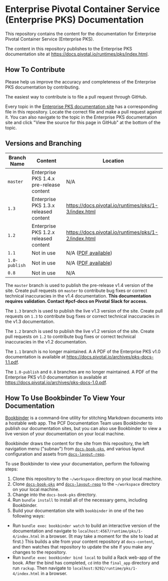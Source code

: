 # Enterprise Pivotal Container Service (Enterprise PKS) Documentation

This repository contains the content for the documentation for Enterprise Pivotal Container Service (Enterprise PKS).

The content in this repository publishes to the Enterprise PKS documentation site at https://docs.pivotal.io/runtimes/pks/index.html.

## How To Contribute

Please help us improve the accuracy and completeness of the Enterprise PKS documentation by contributing.

The easiest way to contribute is to file a pull request through GitHub.

Every topic in the [Enterprise PKS documentation site](https://docs-pks.cfapps.io) has a corresponding file in this repository. Locate the correct file and make a pull request against it. You can also navigate to the topic in the Enterprise PKS documentation site and click "View the source for this page in GitHub" at the bottom of the topic.

## Versions and Branching

| **Branch Name** | **Content** | **Location** |
|-----------------|-------------|--------------|
| `master` | Enterprise PKS 1.4.x pre-release content | N/A |
| `1.3` | Enterprise PKS 1.3.x released content | https://docs.pivotal.io/runtimes/pks/1-3/index.html |
| `1.2` | Enterprise PKS 1.2.x released content | https://docs.pivotal.io/runtimes/pks/1-2/index.html |
| `1.1` | Not in use | N/A ([PDF available](https://docs.pivotal.io/archives/pks-1-1.pdf)) |
| `1.0-publish` | Not in use | N/A ([PDF available](https://docs.pivotal.io/archives/pks-docs-1.0.pdf)) |
| `0.8` | Not in use | N/A |

The `master` branch is used to publish the pre-release v1.4 version of the site. Create pull requests on `master` to contribute bug fixes or correct technical inaccuracies in the v1.4 documentation.
**This documentation requires validation. Contact #pcf-docs on Pivotal Slack for access.**

The `1.3` branch is used to publish the live v1.3 version of the site. Create pull requests on `1.3` to contribute bug fixes or correct technical inaccuracies in the v1.3 documentation.

The `1.2` branch is used to publish the live v1.2 version of the site. Create pull requests on `1.2` to contribute bug fixes or correct technical inaccuracies in the v1.2 documentation.

The `1.1` branch is no longer maintained. A A PDF of the Enterprise PKS v1.0 documentation is available at https://docs.pivotal.io/archives/pks-docs-1.1.pdf.

The `1.0-publish` and `0.8` branches are no longer maintained. A PDF of the Enterprise PKS v1.0 documentation is available at https://docs.pivotal.io/archives/pks-docs-1.0.pdf.

## How To Use Bookbinder To View Your Documentation

[Bookbinder](https://github.com/pivotal-cf/bookbinder/blob/master/README.md) is a command-line utility for stitching Markdown documents into a hostable web app. The PCF Documentation Team uses Bookbinder to publish our documentation sites, but you can also use Bookbinder to view a live version of your documentation on your local machine.

Bookbinder draws the content for the site from this repository, the left navigation menu ("subnav") from [`docs-book-pks`](https://github.com/pivotal-cf/docs-book-pks), and various layout configuration and assets from [`docs-layout-repo`](https://github.com/pivotal-cf/docs-layout-repo).

To use Bookbinder to view your documentation, perform the following steps:

1. Clone this repository to the `~/workspace` directory on your local machine.
1. Clone [`docs-book-pks`](https://github.com/pivotal-cf/docs-book-pks) and [`docs-layout-repo`](https://github.com/pivotal-cf/docs-layout-repo) to the `~/workspace` directory on your local machine.
1. Change into the `docs-book-pks` directory.
1. Run `bundle install` to install all of the necessary gems, including Bookbinder.
1. Build your documentation site with `bookbinder` in one of the two following ways:
  * Run `bundle exec bookbinder watch` to build an interactive version of the documentation and navigate to `localhost:4567/runtime/pks/1-4/index.html` in a browser. (It may take a moment for the site to load at first.) This builds a site from your content repository at `docs-content`, and then watches that repository to update the site if you make any changes to the repository.
  * Run `bundle exec bookbinder bind local` to build a Rack web-app of the book. After the bind has completed, `cd` into the `final_app` directory and run `rackup`. Then navigate to `localhost:9292/runtime/pks/1-4/index.html` in a browser.

